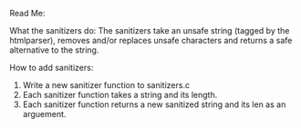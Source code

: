 Read Me:

What the sanitizers do:
The sanitizers take an unsafe string (tagged by the htmlparser), removes and/or replaces unsafe characters and returns a safe alternative to the string.

How to add sanitizers:
1. Write a new sanitizer function to sanitizers.c
2. Each sanitizer function takes a string and its length.
3. Each sanitizer function returns a new sanitized string and its len as an arguement.
